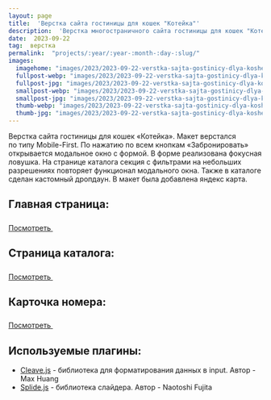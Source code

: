 ```yaml
---
layout: page
title:  'Верстка сайта гостиницы для кошек "Котейка"'
description:  'Верстка многостраничного сайта гостиницы для кошек "Котейка"'
date:  2023-09-22
tag:  верстка
permalink:  "projects/:year/:year-:month-:day-:slug/"
images:
  imagehome: "images/2023/2023-09-22-verstka-sajta-gostinicy-dlya-koshek-kotejka/1.jpg" #968x544
  fullpost-webp: "images/2023/2023-09-22-verstka-sajta-gostinicy-dlya-koshek-kotejka/1.webp" #968x544
  fullpost-jpg: "images/2023/2023-09-22-verstka-sajta-gostinicy-dlya-koshek-kotejka/1.jpg" #968x544
  smallpost-webp: "images/2023/2023-09-22-verstka-sajta-gostinicy-dlya-koshek-kotejka/small-post.webp" #436x244
  smallpost-jpg: "images/2023/2023-09-22-verstka-sajta-gostinicy-dlya-koshek-kotejka/small-post.jpg" #436x244
  thumb-webp: "images/2023/2023-09-22-verstka-sajta-gostinicy-dlya-koshek-kotejka/thumb-post.webp" #248x140
  thumb-jpg: "images/2023/2023-09-22-verstka-sajta-gostinicy-dlya-koshek-kotejka/thumb-post.jpg" #248x140
---
```


<p>Верстка сайта гостиницы для кошек &laquo;Котейка&raquo;. Макет верстался по&nbsp;типу <nobr>Mobile-First</nobr>. По&nbsp;нажатию по&nbsp;всем кнопкам &laquo;Забронировать&raquo; открывается модальное окно с&nbsp;формой. В&nbsp;форме реализована фокусная ловушка. На&nbsp;странице каталога секция с&nbsp;фильтрами на&nbsp;небольших разрешениях повторяет функционал модального окна. Также в&nbsp;каталоге сделан кастомный дропдаун. В&nbsp;макет была добавлена яндекс карта.</p>

<h2>Главная страница:</h2>

<div class="full-article__button">
  <a class="button" rel="nofollow noreferrer noopener" target="_blank" href="https://lorsalio7.github.io/CatsHotel/dist/">Посмотреть
    <svg class="button__icon button__icon--right" width="22" height="22">
      <use xlink:href="img/sprite.svg#new-tab-ic"></use>
    </svg>
  </a>
</div>

<h2>Страница каталога:</h2>

<div class="full-article__button">
  <a class="button" rel="nofollow noreferrer noopener" target="_blank" href="https://lorsalio7.github.io/CatsHotel/dist/catalog.html">Посмотреть
    <svg class="button__icon button__icon--right" width="22" height="22">
      <use xlink:href="img/sprite.svg#new-tab-ic"></use>
    </svg>
  </a>
</div>

<h2>Карточка номера:</h2>

<div class="full-article__button">
  <a class="button" rel="nofollow noreferrer noopener" target="_blank" href="https://lorsalio7.github.io/CatsHotel/dist/card.html">Посмотреть
    <svg class="button__icon button__icon--right" width="22" height="22">
      <use xlink:href="img/sprite.svg#new-tab-ic"></use>
    </svg>
  </a>
</div>

<h2>Используемые плагины:</h2>

<ul>
  <li><a href="https://github.com/cferdinandi/smooth-scroll" rel="nofollow">Cleave.js</a> - библиотека для форматирования данных в input. Автор - Max Huang</li>
  <li><a href="https://masonry.desandro.com/" rel="nofollow">Splide.js</a> - библиотека слайдера. Автор - Naotoshi Fujita</li>
</ul>